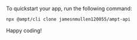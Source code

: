 To quickstart your app, run the following command: 

```bash
npx @ampt/cli clone jamesnmullen120055/ampt-api
```

Happy coding!
